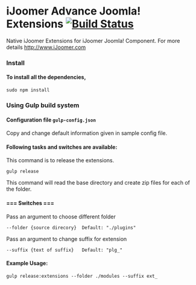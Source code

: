 iJoomer Advance Joomla! Extensions   [![Build Status](https://travis-ci.org/ijoomer-advance/extensions.svg)](https://travis-ci.org/ijoomer-advance/extensions)
=============================

Native iJoomer Extensions for iJoomer Joomla! Component.
For more details http://www.iJoomer.com

### Install
#### To install all the dependencies,

```
sudo npm install
```

### Using Gulp build system
#### Configuration file `gulp-config.json`

Copy and change default information given in sample config file.

#### Following tasks and switches are available:

This command is to release the extensions.

    gulp release


This command will read the base directory and create zip files for each of the folder.

#### === Switches ===
Pass an argument to choose different folder

    --folder {source direcory}  Default: "./plugins"

Pass an argument to change suffix for extension

    --suffix {text of suffix}   Default: "plg_"

#### Example Usage:

	gulp release:extensions --folder ./modules --suffix ext_
